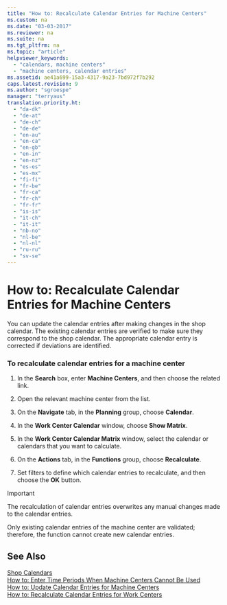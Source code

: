 ```yaml
---
title: "How to: Recalculate Calendar Entries for Machine Centers"
ms.custom: na
ms.date: "03-03-2017"
ms.reviewer: na
ms.suite: na
ms.tgt_pltfrm: na
ms.topic: "article"
helpviewer_keywords: 
  - "calendars, machine centers"
  - "machine centers, calendar entries"
ms.assetid: ae41a699-15a3-4317-9a23-7bd972f7b292
caps.latest.revision: 9
ms.author: "sgroespe"
manager: "terryaus"
translation.priority.ht: 
  - "da-dk"
  - "de-at"
  - "de-ch"
  - "de-de"
  - "en-au"
  - "en-ca"
  - "en-gb"
  - "en-in"
  - "en-nz"
  - "es-es"
  - "es-mx"
  - "fi-fi"
  - "fr-be"
  - "fr-ca"
  - "fr-ch"
  - "fr-fr"
  - "is-is"
  - "it-ch"
  - "it-it"
  - "nb-no"
  - "nl-be"
  - "nl-nl"
  - "ru-ru"
  - "sv-se"
---
```

# How to: Recalculate Calendar Entries for Machine Centers
You can update the calendar entries after making changes in the shop calendar. The existing calendar entries are verified to make sure they correspond to the shop calendar. The appropriate calendar entry is corrected if deviations are identified.  
  
### To recalculate calendar entries for a machine center  
  
1.  In the **Search** box, enter **Machine Centers**, and then choose the related link.  
  
2.  Open the relevant machine center from the list.  
  
3.  On the **Navigate** tab, in the **Planning** group, choose **Calendar**.  
  
4.  In the **Work Center Calendar** window, choose **Show Matrix**.  
  
5.  In the **Work Center Calendar Matrix** window, select the calendar or calendars that you want to calculate.  
  
6.  On the **Actions** tab, in the **Functions** group, choose **Recalculate**.  
  
7.  Set filters to define which calendar entries to recalculate, and then choose the **OK** button.  
  
> [!IMPORTANT]  
>  The recalculation of calendar entries overwrites any manual changes made to the calendar entries.  
>   
>  Only existing calendar entries of the machine center are validated; therefore, the function cannot create new calendar entries.  
  
## See Also  
 [Shop Calendars](../OperationsPlanning/shop-calendars.md)   
 [How to: Enter Time Periods When Machine Centers Cannot Be Used](../Production/how-to-enter-time-periods-when-machine-centers-cannot-be-used.md)   
 [How to: Update Calendar Entries for Machine Centers](../OperationsPlanning/how-to-update-calendar-entries-for-machine-centers.md)   
 [How to: Recalculate Calendar Entries for Work Centers](../OperationsPlanning/how-to-recalculate-calendar-entries-for-work-centers.md)